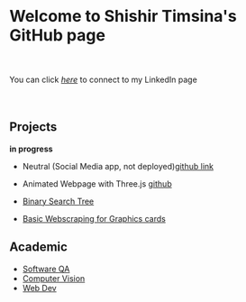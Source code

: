 <br>

# **Welcome to Shishir Timsina's GitHub page** <br><br>
You can click *[here][1]* to connect to my LinkedIn page<br><br>
<br>
## **Projects**

**in progress**

* Neutral (Social Media app, not deployed)[github link](https://github.com/sht99/TeamNeutral)
* Animated Webpage with Three.js [github](https://github.com/sht99/Portfolio/tree/master)

* [Binary Search Tree](https://github.com/sht99/BinarySearchTree)

* [Basic Webscraping for Graphics cards](https://github.com/sht99/Webscraping2)

## Academic
  * [Software QA](https://github.com/sht99/Software-QA)
  * [Computer Vision](/)
  * [Web Dev](/)



[1]: <https://www.linkedin.com/in/shishir-timsina-03466018a>

